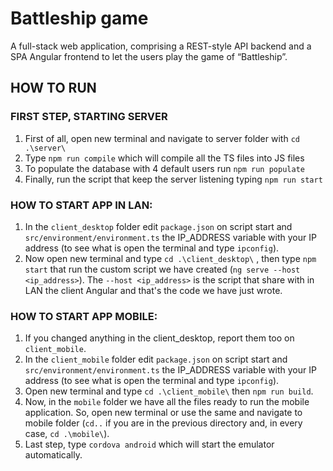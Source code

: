 # Battleship game
A full-stack web application, comprising a REST-style API backend and a SPA Angular frontend to let the users play the game of “Battleship”.

## HOW TO RUN

### FIRST STEP, STARTING SERVER
1. First of all, open new terminal and navigate to server folder with `cd .\server\`
2. Type `npm run compile` which will compile all the TS files into JS files
3. To populate the database with 4 default users run `npm run populate`
4. Finally, run the script that keep the server listening typing `npm run start`

### HOW TO START APP IN LAN:
1. In the `client_desktop` folder edit `package.json` on script start and `src/environment/environment.ts` the IP_ADDRESS variable with your IP address (to see what is open the terminal and type `ipconfig`).
2. Now open new terminal and type `cd .\client_desktop\` , then type `npm start` that run the custom script we have created (`ng serve --host <ip_address>`).
The `--host <ip_address>` is the script that share with in LAN the client Angular and that's the code we have just wrote.

### HOW TO START APP MOBILE:
1. If you changed anything in the client_desktop, report them too on `client_mobile`.
2. In the `client_mobile` folder edit `package.json` on script start and `src/environment/environment.ts` the IP_ADDRESS variable with your IP address (to see what is open the terminal and type `ipconfig`).
3. Open new terminal and type `cd .\client_mobile\` then `npm run build`.
4. Now, in the `mobile` folder we have all the files ready to run the mobile application. So, open new terminal or use the same and navigate to mobile folder (`cd..` if you are in the previous directory and, in every case, `cd .\mobile\`). 
5. Last step, type `cordova android` which will start the emulator automatically.
